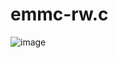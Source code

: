 # emmc-rw.c 

![image](https://user-images.githubusercontent.com/89230718/198946177-75bcea96-2539-401b-9474-d4c069e4c772.png)
